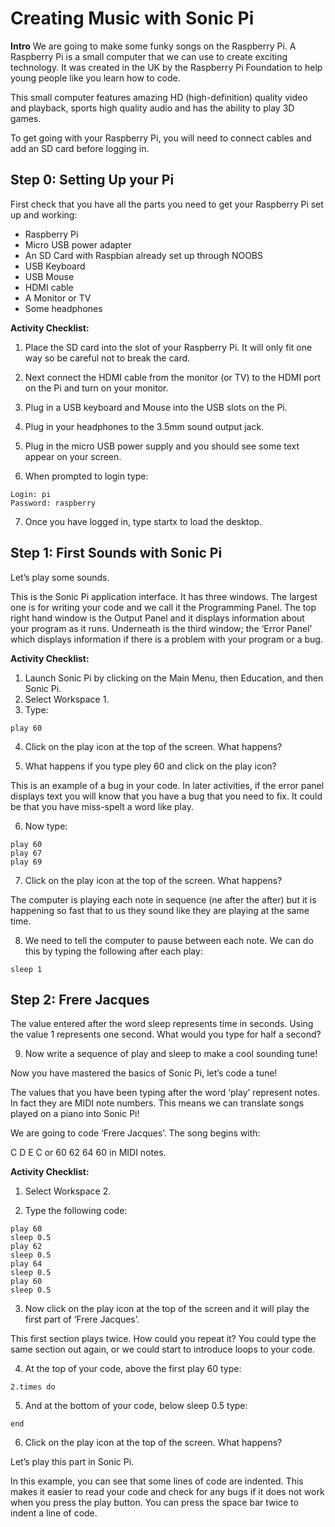 # Creating Music with Sonic Pi

**Intro**
We are going to make some funky songs on the Raspberry Pi. A Raspberry Pi is a small computer that we can use to create exciting technology. It was created in the UK by the Raspberry Pi Foundation to help young people like you learn how to code.

This small computer features amazing HD (high-definition) quality video and playback, sports high quality audio and has the ability to play 3D games. 

To get going with your Raspberry Pi, you will need to connect cables and add an SD card before logging in.

## Step 0: Setting Up your Pi
First check that you have all the parts you need to get your Raspberry Pi set up and working:

- Raspberry Pi
- Micro USB power adapter
- An SD Card with Raspbian already set up through NOOBS
- USB Keyboard
- USB Mouse
- HDMI cable
- A Monitor or TV
- Some headphones 

**Activity Checklist:**

1.	Place the SD card into the slot of your Raspberry Pi. It will only fit one way so be careful not to break the card. 

2.	Next connect the HDMI cable from the monitor (or TV) to the HDMI port on the Pi and turn on your monitor. 

3.	Plug in a USB keyboard and Mouse into the USB slots on the Pi.

4.	Plug in your headphones to the 3.5mm sound output jack.

5.	Plug in the micro USB power supply and you should see some text appear on your screen.

6.	When prompted to login type:

```
Login: pi
Password: raspberry
```

7.	Once you have logged in, type startx to load the desktop.

## Step 1: First Sounds with Sonic Pi

Let’s play some sounds. 

This is the Sonic Pi application interface. It has three windows. The largest one is for writing your code and we call it the Programming Panel. The top right hand window is the Output Panel and it displays information about your program as it runs. Underneath is the third window; the ‘Error Panel’ which displays information if there is a problem with your program or a bug.

**Activity Checklist:**

1.	Launch Sonic Pi by clicking on the Main Menu, then Education, and then Sonic Pi.
2.	Select Workspace 1.
3.	Type: 

```
play 60
```
4.	Click on the play icon at the top of the screen. What happens?

5.	What happens if you type pley 60 and click on the play icon?

This is an example of a bug in your code. In later activities, if the error panel displays text you will know that you have a bug that you need to fix. It could be that you have miss-spelt a word like play.

6.	Now type:

```
play 60
play 67
play 69
```
7.	Click on the play icon at the top of the screen. What happens?

The computer is playing each note in sequence (ne after the after) but it is happening so fast that to us they sound like they are playing at the same time. 

8.	We need to tell the computer to pause between each note. We can do this by typing the following after each play:

```
sleep 1
```

## Step 2: Frere Jacques

The value entered after the word sleep represents time in seconds. Using the value 1 represents one second. What would you type for half a second?

9.	Now write a sequence of play and sleep to make a cool sounding tune!

Now you have mastered the basics of Sonic Pi, let’s code a tune! 

The values that you have been typing after the word ‘play’ represent notes. In fact they are MIDI note numbers. This means we can translate songs played on a piano into Sonic Pi!

We are going to code ‘Frere Jacques’. The song begins with:

C	D	E	C 	or	60	62	64	60 	in MIDI notes.

**Activity Checklist:**

1.	Select Workspace 2.

2.	Type the following code:

```
play 60
sleep 0.5
play 62
sleep 0.5
play 64
sleep 0.5
play 60
sleep 0.5
```
3.	Now click on the play icon at the top of the screen and it will play the first part of ‘Frere Jacques’. 

This first section plays twice. How could you repeat it? You could type the same section out again, or we could start to introduce loops to your code.

4.	At the top of your code, above the first play 60 type:

```
2.times do
```

5.	And at the bottom of your code, below sleep 0.5 type:

```
end
```

6.	Click on the play icon at the top of the screen. What happens?

Let’s play this part in Sonic Pi.

In this example, you can see that some lines of code are indented. This makes it easier to read your code and check for any bugs if it does not work when you press the play button. You can press the space bar twice to indent a line of code.
